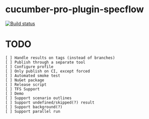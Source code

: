 # cucumber-pro-plugin-specflow

[![Build status](https://gasparnagy.visualstudio.com/_apis/public/build/definitions/dc4f6ce1-e00f-4c7d-98fd-9397bf9a4281/43/badge)](https://gasparnagy.visualstudio.com/cucumber-pro-specflow-plugin/_build/index?context=allDefinitions&path=%5C&definitionId=43&_a=completed)

# TODO

    [ ] Handle results on tags (instead of branches)
    [ ] Publish through a separate tool
    [ ] Configure profile
    [ ] Only publish on CI, except forced
    [ ] Automated smoke test
    [ ] NuGet package
    [ ] Release script
    [ ] TFS Support
    [ ] Demo
    [ ] Support scenario outlines
    [ ] Support undefined/skipped(?) result
    [ ] Support background(?)
    [ ] Support parallel run
